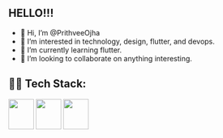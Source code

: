 ## HELLO!!!

- 👋 Hi, I’m @PrithveeOjha
- 👀 I’m interested in technology, design, flutter, and devops.
- 🌱 I’m currently learning flutter.
- 💞️ I’m looking to collaborate on anything interesting.
  

## 🧑‍💻 Tech Stack:
<img src="https://github.com/user-attachments/assets/20011379-34e2-4a6d-9c9a-ad530139061c" width="50" height="60"> <img src="https://github.com/user-attachments/assets/1ff68050-1310-4ac4-a161-1ef15a411fae" width="50" height="60"> <img src="https://github.com/user-attachments/assets/e9a1742c-5999-45d5-badd-ac68c23f6ef2" width="50" height="60"> 




